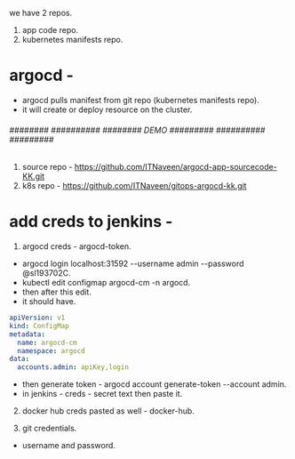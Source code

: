 we have 2 repos.
1. app code repo.
2. kubernetes manifests repo.

# argocd - 
- argocd pulls manifest from git repo (kubernetes manifests repo).
- it will create or deploy resource on the cluster.

###### ######## ########## ######## DEMO ######### ########## ######### ##########

1. source repo - https://github.com/ITNaveen/argocd-app-sourcecode-KK.git
2. k8s repo - https://github.com/ITNaveen/gitops-argocd-kk.git

# add creds to jenkins - 
1. argocd creds - argocd-token.
- argocd login localhost:31592 --username admin --password @sl193702C.
- kubectl edit configmap argocd-cm -n argocd.
- then after this edit. 
- it should have.
```yaml
apiVersion: v1
kind: ConfigMap
metadata:
  name: argocd-cm
  namespace: argocd
data:
  accounts.admin: apiKey,login
```
- then generate token - argocd account generate-token --account admin.
- in jenkins - creds - secret text then paste it.

2. docker hub creds pasted as well - docker-hub.

3. git credentials.
- username and password.


